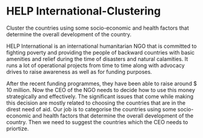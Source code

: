 # HELP International-Clustering
Cluster the countries using some socio-economic and health factors that determine the overall development of the country.

HELP International is an international humanitarian NGO that is committed to fighting poverty and providing the people of backward countries with basic amenities and relief during the time of disasters and natural calamities. It runs a lot of operational projects from time to time along with advocacy drives to raise awareness as well as for funding purposes.


After the recent funding programmes, they have been able to raise around $ 10 million. Now the CEO of the NGO needs to decide how to use this money strategically and effectively. The significant issues that come while making this decision are mostly related to choosing the countries that are in the direst need of aid. 
Our job is to categorise the countries using some socio-economic and health factors that determine the overall development of the country. Then we need to suggest the countries which the CEO needs to priortize.

